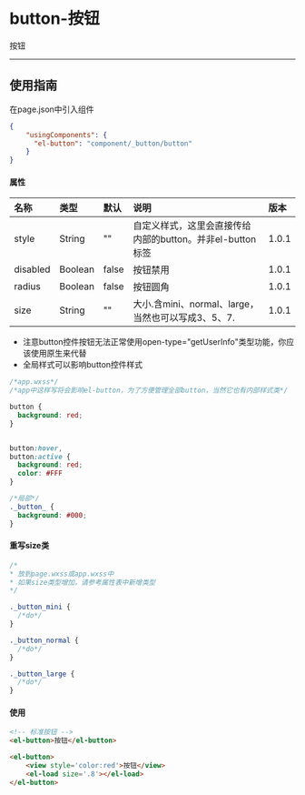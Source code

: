 # button-按钮

按钮

---

## 使用指南

在page.json中引入组件

```json
{
    "usingComponents": {
      "el-button": "component/_button/button"
    }
}
```

#### 属性

| 名称 | 类型 | 默认 | 说明 | 版本 |
| :--- | :--- | :--- | :--- | :--- |
| style | String | "" | 自定义样式，这里会直接传给内部的button。并非el-button标签 | 1.0.1 |
| disabled | Boolean | false | 按钮禁用 | 1.0.1 |
| radius | Boolean | false | 按钮圆角 | 1.0.1 |
| size | String | "" | 大小.含mini、normal、large，当然也可以写成3、5、7. | 1.0.1 |

* 注意button控件按钮无法正常使用open-type="getUserInfo"类型功能，你应该使用原生来代替
* 全局样式可以影响button控件样式

```css
/*app.wxss*/
/*app中这样写将会影响el-button，为了方便管理全部button，当然它也有内部样式类*/

button {
  background: red;
}


button:hover,
button:active {
  background: red;
  color: #FFF
}

/*局部*/
._button_ {
  background: #000;
}
```

#### 重写size类

```css
/*
* 放到page.wxss或app.wxss中
* 如果size类型增加，请参考属性表中新增类型
*/

._button_mini {
  /*do*/
}

._button_normal {
  /*do*/
}

._button_large {
  /*do*/
}
```

#### 使用

```html
<!-- 标准按钮 -->
<el-button>按钮</el-button>

<el-button>
    <view style='color:red'>按钮</view>
    <el-load size='.8'></el-load>
</el-button>
```



